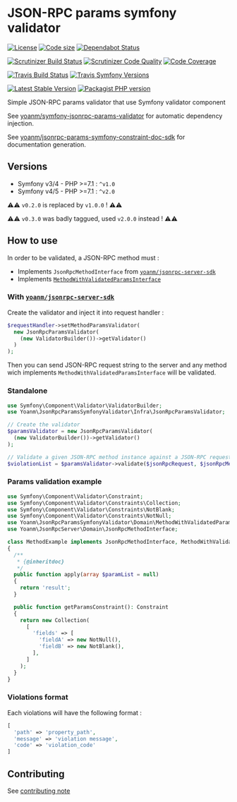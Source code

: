 # JSON-RPC params symfony validator
[![License](https://img.shields.io/github/license/yoanm/php-jsonrpc-params-symfony-validator-sdk.svg)](https://github.com/yoanm/php-jsonrpc-params-symfony-validator-sdk) [![Code size](https://img.shields.io/github/languages/code-size/yoanm/php-jsonrpc-params-symfony-validator-sdk.svg)](https://github.com/yoanm/php-jsonrpc-params-symfony-validator-sdk) [![Dependabot Status](https://api.dependabot.com/badges/status?host=github&repo=yoanm/php-jsonrpc-params-symfony-validator-sdk)](https://dependabot.com)


[![Scrutinizer Build Status](https://img.shields.io/scrutinizer/build/g/yoanm/php-jsonrpc-params-symfony-validator-sdk.svg?label=Scrutinizer&logo=scrutinizer)](https://scrutinizer-ci.com/g/yoanm/php-jsonrpc-params-symfony-validator-sdk/build-status/master) [![Scrutinizer Code Quality](https://img.shields.io/scrutinizer/g/yoanm/php-jsonrpc-params-symfony-validator-sdk/master.svg?logo=scrutinizer)](https://scrutinizer-ci.com/g/yoanm/php-jsonrpc-params-symfony-validator-sdk/?branch=master) [![Code Coverage](https://img.shields.io/scrutinizer/coverage/g/yoanm/php-jsonrpc-params-symfony-validator-sdk/master.svg?logo=scrutinizer)](https://scrutinizer-ci.com/g/yoanm/php-jsonrpc-params-symfony-validator-sdk/?branch=master)

[![Travis Build Status](https://img.shields.io/travis/com/yoanm/php-jsonrpc-params-symfony-validator-sdk/master.svg?label=Travis&logo=travis)](https://travis-ci.com/yoanm/php-jsonrpc-params-symfony-validator-sdk) <!-- NOT WORKING WITH travis-ci.com [![Travis PHP versions](https://img.shields.io/travis/php-v/yoanm/php-jsonrpc-params-symfony-validator-sdk.svg?logo=travis)](https://php.net/) --> [![Travis Symfony Versions](https://img.shields.io/badge/Symfony-v3%20%2F%20v4-8892BF.svg?logo=travis)](https://php.net/)

[![Latest Stable Version](https://img.shields.io/packagist/v/yoanm/jsonrpc-params-symfony-validator-sdk.svg)](https://packagist.org/packages/yoanm/jsonrpc-params-symfony-validator-sdk) [![Packagist PHP version](https://img.shields.io/packagist/php-v/yoanm/jsonrpc-params-symfony-validator-sdk.svg)](https://packagist.org/packages/yoanm/jsonrpc-params-symfony-validator-sdk)

Simple JSON-RPC params validator that use Symfony validator component

See [yoanm/symfony-jsonrpc-params-validator](https://github.com/yoanm/symfony-jsonrpc-params-validator) for automatic dependency injection.

See [yoanm/jsonrpc-params-symfony-constraint-doc-sdk](https://github.com/yoanm/php-jsonrpc-params-symfony-constraint-doc-sdk) for documentation generation.

## Versions

- Symfony v3/4 - PHP >=7.1 : `^v1.0` 
- Symfony v4/5 - PHP >=7.1 : `^v2.0`

⚠️⚠️ `v0.2.0` is replaced by `v1.0.0` ! ⚠️⚠️
  
⚠️⚠️ `v0.3.0` was badly taggued, used `v2.0.0` instead ! ⚠️⚠️

## How to use

In order to be validated, a JSON-RPC method must : 
 - Implements `JsonRpcMethodInterface` from [`yoanm/jsonrpc-server-sdk`](https://github.com/yoanm/php-jsonrpc-server-sdk)
 - Implements [`MethodWithValidatedParamsInterface`](./src/Infra/JsonRpcParamsValidator.php)

### With [`yoanm/jsonrpc-server-sdk`](https://github.com/yoanm/php-jsonrpc-server-sdk)
Create the validator and inject it into request handler : 
```php
$requestHandler->setMethodParamsValidator(
  new JsonRpcParamsValidator(
    (new ValidatorBuilder())->getValidator()
  )
);
```

Then you can send JSON-RPC request string to the server and any method wich implements `MethodWithValidatedParamsInterface` will be validated.

### Standalone 
```php
use Symfony\Component\Validator\ValidatorBuilder;
use Yoanm\JsonRpcParamsSymfonyValidator\Infra\JsonRpcParamsValidator;

// Create the validator
$paramsValidator = new JsonRpcParamsValidator(
  (new ValidatorBuilder())->getValidator()
);

// Validate a given JSON-RPC method instance against a JSON-RPC request
$violationList = $paramsValidator->validate($jsonRpcRequest, $jsonRpcMethod);
```

### Params validation example
```php
use Symfony\Component\Validator\Constraint;
use Symfony\Component\Validator\Constraints\Collection;
use Symfony\Component\Validator\Constraints\NotBlank;
use Symfony\Component\Validator\Constraints\NotNull;
use Yoanm\JsonRpcParamsSymfonyValidator\Domain\MethodWithValidatedParamsInterface;
use Yoanm\JsonRpcServer\Domain\JsonRpcMethodInterface;

class MethodExample implements JsonRpcMethodInterface, MethodWithValidatedParamsInterface
{
  /**
   * {@inheritdoc}
   */
  public function apply(array $paramList = null)
  {
    return 'result';
  }

  public function getParamsConstraint(): Constraint
  {
    return new Collection(
      [
        'fields' => [
          'fieldA' => new NotNull(),
          'fieldB' => new NotBlank(),
        ],
      ]
    );
  }
}
```

### Violations format
Each violations will have the following format :
```php
[
  'path' => 'property_path',
  'message' => 'violation message',
  'code' => 'violation_code'
]
```

## Contributing
See [contributing note](./CONTRIBUTING.md)

